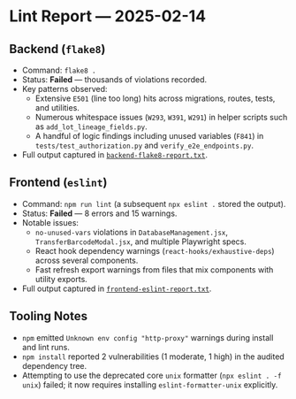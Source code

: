 # Lint Report — 2025-02-14

## Backend (`flake8`)
- Command: `flake8 .`
- Status: **Failed** — thousands of violations recorded.
- Key patterns observed:
  - Extensive `E501` (line too long) hits across migrations, routes, tests, and utilities.
  - Numerous whitespace issues (`W293`, `W391`, `W291`) in helper scripts such as `add_lot_lineage_fields.py`.
  - A handful of logic findings including unused variables (`F841`) in `tests/test_authorization.py` and `verify_e2e_endpoints.py`.
- Full output captured in [`backend-flake8-report.txt`](./backend-flake8-report.txt).

## Frontend (`eslint`)
- Command: `npm run lint` (a subsequent `npx eslint .` stored the output).
- Status: **Failed** — 8 errors and 15 warnings.
- Notable issues:
  - `no-unused-vars` violations in `DatabaseManagement.jsx`, `TransferBarcodeModal.jsx`, and multiple Playwright specs.
  - React hook dependency warnings (`react-hooks/exhaustive-deps`) across several components.
  - Fast refresh export warnings from files that mix components with utility exports.
- Full output captured in [`frontend-eslint-report.txt`](./frontend-eslint-report.txt).

## Tooling Notes
- `npm` emitted `Unknown env config "http-proxy"` warnings during install and lint runs.
- `npm install` reported 2 vulnerabilities (1 moderate, 1 high) in the audited dependency tree.
- Attempting to use the deprecated core `unix` formatter (`npx eslint . -f unix`) failed; it now requires installing `eslint-formatter-unix` explicitly.
